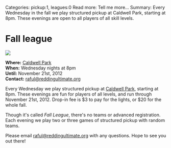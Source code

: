 Categories: pickup:1, leagues:0
Read more: Tell me more...
Summary: Every Wednesday in the fall we play structured pickup at Caldwell Park, starting at 8pm. These evenings are open to all players of all skill levels.

# Fall league

<img src="/images/celeste_forehand.jpg" class="span3 pull-right">

**Where:** [Caldwell Park](/places/caldwell)  
**When:** Wednesday nights at 8pm  
**Until:** November 21st, 2012  
**Contact:** <raful@reddingultimate.org>

Every Wednesday we play structured pickup at [Caldwell Park](/places/caldwell), starting at 8pm.
These evenings are fun for players of all levels, and run through November 21st, 2012.
Drop-in fee is $3 to pay for the lights, or $20 for the whole fall.

Though it's called *Fall League*, there's no teams or advanced registration.
Each evening we play two or three games of structured pickup with random teams.

Please email <raful@reddingultimate.org> with any questions.
Hope to see you out there!
